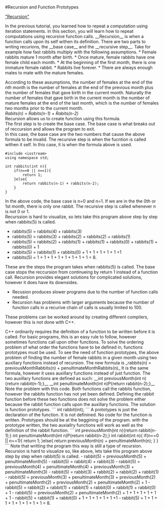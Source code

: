 #Recursion and Function Prototypes

["Recursion"](#Recursion)   


<a name="Recursion"/>
In the previous tutorial, you learned how to repeat a computation using iteration statements. In this section, you will learn how to repeat computations using recursive function calls.   
__Recursion__ is when a function calls upon its self withen its definition.   
There are two parts to writing recurions, the __base case__ and the __recursive step__.   
Take for example how fast rabbits multiply with the following assumptions. 
*	Female rabbits mature 1 month after birth.
*	Once mature, female rabbits have one female child each month.
*	At the beginning of the first month, there is one immature female rabbit.
*	Rabbits live forever.
*	There are always enough males to mate with the mature females.   

According to these assumptions, the number of females at the end of the _nth_ month is the number of females at the end of the previous month plus the number of females that gave birth in the current month.  Naturally the number of females that gave birth in the current month is the number of mature females at the end of the last month, which is the number of females two months prior to the current month.   
_Rabits(n) = Rabits(n-1) + Rabits(n-2)_   
Recursion allows us to create function using this formula.   
The first step is to create the base case. The base case is what breaks out of reccursion and allows the program to exit.   
In this case, the base case are the two numbers that cause the above formula to be invalid. 
The recursive step is when the fucntion is called withen it self. In this case, it is when the formula above is used. 
```
#include <iostream>
using namespace std;

int rabbits(int n){
	if(n==0 || n==1){
		return 1;
	}else{
		return rabbits(n-1) + rabbits(n-2);
	}
}
```
In the above code, the base case is n=0 and n=1. If we are in the the 0th or 1st month, there is only one rabbit. The recursive step is called whenever n is not 0 or 1.   
Recurssion is hard to visualize, so lets take this program above step by step when rabbits(5) is called. 
- rabbits(5) = rabbits(4) + rabbits(3)
- rabbits(5) = rabbits(3) + rabbits(2) + rabbits(2) + rabbits(1)
- rabbits(5) = rabbits(2) + rabbits(1) + rabbits(1) + rabbits(0) + rabbits(1) + rabbits(0) + 1
- rabbits(5) = rabbits(1) + rabbits(0) + 1 + 1 + 1 + 1 + 1 +1
- rabbits(5) = 1 + 1 + 1 + 1 + 1 + 1 + 1 + 1 = 8.

These are the steps the program takes when rabbits(5) is called. The base case stops the reccursion from continueing by return 1 instead of a function call. 
Recursion provides elegant solutions for complicated solutions, however it does have its downsides. 
- Recusion produces slower programs due to the number of function calls needed. 
- Recursion has problems with larger arguments because the number of function calls in a recurive chain of calls is usually limited to 100. 

These problems can be worked around by creating different compilers, however this is not done with C++.

<a name="Prototypes"/>
C++ ordinarily requires the definition of a function to be written before it is called. For basic programs, this is an easy rule to follow, however sometimes functions call upon other functions.   
To solve the ordering problem of what order the functions have to be defined in, functions prototypes must be used.   
To see the need of function prototypes, the above problem of finding the number of female rabbits in a given month using two auxiliary functions instead of recursion.   
The new formula is    
_rabbits(n) = previousMonthRabbits(n) + penultimateMonthRabbits(n)_   
It is the same formula, however it uses auxillary functions instead of just function. 
The two auxillary functions are defined as such:
__int previousMonth(int n){return rabbit(n-1);}__   
__int penultimateMonth(int n)P{return rabbit(n-2);}__   
Note the problem with this code. Both functions call the rabbits function, however the rabbits function has not yet been defined. Defining the rabbit function before these two functions does not solve the problem either because the rabbit function calls upon the auxillary functions. The solution is function prototypes. 
```
int rabbit(int);
```
A prototypes is just the declaration of the function. It is not definined. No code for the function is written. Prototypes should be at the beggining of the program. 
with the prototype written, the two auxiallry functions will work as well as the definition of the rabbit function. 
```
int previousMonth(int n){return rabbit(n-1);}
int penultimateMonth(int n)P{return rabbit(n-2);}
int rabbit(int n){
	if(n==0 || n==1){
		return 1;
	}else{
		return previousMonth(n) + penultimateMonth(n);
	}
}
```
Note that writting the program this way is still a type of recursion. Recursion is hard to visualize so, like above, lets take this program above step by step when rabbit(5) is called. 
- rabbit(5) = previousMonth(5) + penultimateMonth(5)
- rabbit(5) = rabbit(4) + rabbit(3)
- rabbit(5) = previousMonth(4) + penultimateMonth(4) + previousMonth(3) + penultimateMonth(3)
- rabbit(5) = rabbit(3) + rabbit(2) + rabbit(2) + rabbit(1)
- rabbit(5) = previousMonth(3) + penultimateMonth(3) + previousMonth(2) + penultimateMonth(2) + previousMonth(2) + penultimateMonth(2) + 1
- rabbit(5) = rabbit(2) + rabbit(1) + rabbit(1) + rabbit(0) + rabbit(1) + rabbit(0) + 1
- rabbit(5) = previousMonth(2) + penultimateMonth(2) + 1 + 1 + 1 + 1 + 1 + 1
- rabbit(5) = rabbit(1) + rabbit(0) + 1 + 1 + 1 + 1 + 1 +1
- rabbit(5) = 1 + 1 + 1 + 1 + 1 + 1 + 1 + 1 = 8.
